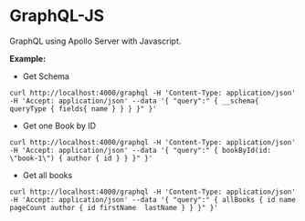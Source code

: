 # GraphQL-JS
GraphQL using Apollo Server with Javascript.

**Example:**
* Get Schema
```
curl http://localhost:4000/graphql -H 'Content-Type: application/json' -H 'Accept: application/json' --data '{ "query":" { __schema{ queryType { fields{ name } } } }" }'
```
* Get one Book by ID
```
curl http://localhost:4000/graphql -H 'Content-Type: application/json' -H 'Accept: application/json' --data '{ "query":" { bookById(id: \"book-1\") { author { id } } }" }'
```
* Get all books
```
curl http://localhost:4000/graphql -H 'Content-Type: application/json' -H 'Accept: application/json' --data '{ "query":" { allBooks { id name pageCount author { id firstName  lastName } } }" }'
```

